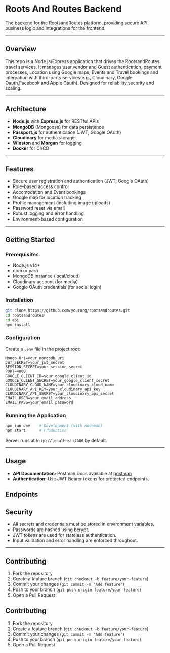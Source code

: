 # Roots And Routes Backend
The backend for the RootsandRoutes platform, providing secure API, business logic and integrations for the frontend.

---

## Overview
This repo is a Node.js/Express application that drives the RootsandRoutes travel services. It manages user,vendor and Guest authentication, payment processes, Location using Google maps, Events and Travel bookings and integration with third-party services(e.g., Cloudinary, Google Oauth,Facebook and Apple Oauth). Designed for reliability,security and scaling.

---

## Architecture

- **Node.js** with **Express.js** for RESTful APIs
- **MongoDB** (Mongoose) for data persistence
- **Passport.js** for authentication (JWT, Google OAuth)
- **Cloudinary** for media storage
- **Winston** and **Morgan** for logging
- **Docker** for CI/CD 

---

## Features

- Secure user registration and authentication (JWT, Google OAuth)
- Role-based access control
- Accomodation and Event bookings
- Google map for location tracking 
- Profile management (including image uploads)
- Password reset via email
- Robust logging and error handling
- Environment-based configuration

---

## Getting Started

### Prerequisites

- Node.js v14+
- npm or yarn
- MongoDB instance (local/cloud)
- Cloudinary account (for media)
- Google OAuth credentials (for social login)

### Installation

```bash
git clone https://github.com/yourorg/rootsandroutes.git
cd rootsandroutes
cd api
npm install
```
### Configuration

Create a `.env` file in the project root:

```env
Mongo_Uri=your_mongodb_uri
JWT_SECRET=your_jwt_secret
SESSION_SECRET=your_session_secret
PORT=4000
GOOGLE_CLIENT_ID=your_google_client_id
GOOGLE_CLIENT_SECRET=your_google_client_secret
CLOUDINARY_CLOUD_NAME=your_cloudinary_cloud_name
CLOUDINARY_API_KEY=your_cloudinary_api_key
CLOUDINARY_API_SECRET=your_cloudinary_api_secret
EMAIL_USER=your_email_address
EMAIL_PASS=your_email_password

```

### Running the Application

```bash
npm run dev    # Development (with nodemon)
npm start      # Production
```

Server runs at `http://localhost:4000` by default.

---

## Usage
- **API Documentation:** Postman Docs available at [postman](https://documenter.getpostman.com/view/30530080/2sB2j4hBbk)
- **Authentication:** Use JWT Bearer tokens for protected endpoints.

## Endpoints


## Security

- All secrets and credentials must be stored in environment variables.
- Passwords are hashed using bcrypt.
- JWT tokens are used for stateless authentication.
- Input validation and error handling are enforced throughout.

---

## Contributing

1. Fork the repository
2. Create a feature branch (`git checkout -b feature/your-feature`)
3. Commit your changes (`git commit -m 'Add feature'`)
4. Push to your branch (`git push origin feature/your-feature`)
5. Open a Pull Request

## Contributing

1. Fork the repository
2. Create a feature branch (`git checkout -b feature/your-feature`)
3. Commit your changes (`git commit -m 'Add feature'`)
4. Push to your branch (`git push origin feature/your-feature`)
5. Open a Pull Request






